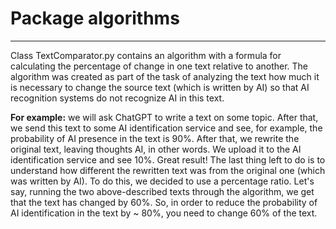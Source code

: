 # Package algorithms

---

Class TextComparator.py contains an algorithm with a formula for calculating the percentage of change in 
one text relative to another.
The algorithm was created as part of the task of analyzing the text how much it is necessary to change the source text
(which is written by AI) so that AI recognition systems do not recognize AI in this text.

**For example:** we will ask ChatGPT to write a text on some topic. After that, we send this text to some AI 
identification service and see, for example, the probability of AI presence in the text is 90%. After that, 
we rewrite the original text, leaving thoughts AI, in other words. We upload it to the AI identification service 
and see 10%. Great result! The last thing left to do is to understand how different the rewritten text 
was from the original one (which was written by AI). To do this, we decided to use a percentage ratio. Let's say, 
running the two above-described texts through the algorithm, we get that the text has changed by 60%. So, in order 
to reduce the probability of AI identification in the text by ~ 80%, you need to change 60% of the text.